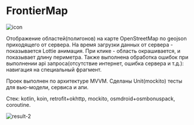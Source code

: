# FrontierMap
![icon](https://user-images.githubusercontent.com/79571688/172386545-374b179f-e898-4738-a109-c17b1eb6bb42.png)

Отображение областей(полигонов) на карте OpenStreetMap по geojson приходящего от сервера.
На время загрузки данных от сервера - показывается Lottie анимация. При клике - область окрашивается, и показывает длину периметра.
Также выполнена обработка ошибок при выполнении api запроса(отсутствие интернет, ошибка сервера и т.д.): навигация на специальный фрагмент.

Проек выполнен по архитектуре MVVM. Сделаны Unit(mockito) тесты для вью-модели, сервиса и апи.

Стек: kotlin, koin, retrofit+okhttp, mockito, osmdroid+osmbonuspack, coroutine.


![result-2](https://user-images.githubusercontent.com/79571688/172390917-78bf2f6c-96b5-4997-ab39-57833aa7f1a2.gif)
